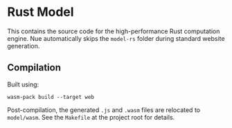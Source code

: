 
# Rust Model
This contains the source code for the high-performance Rust computation engine.
Nue automatically skips the `model-rs` folder during standard website generation.

## Compilation
Built using:

`wasm-pack build --target web`

Post-compilation, the generated `.js` and `.wasm` files are relocated to `model/wasm`.
See the `Makefile` at the project root for details.

